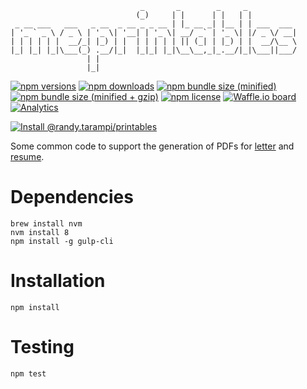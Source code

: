 ```
                             _       _        _     _           
                            (_)     | |      | |   | |          
 _ __ ___   ___   _ __  _ __ _ _ __ | |_ __ _| |__ | | ___  ___ 
| '_ ` _ \ / _ \ | '_ \| '__| | '_ \| __/ _` | '_ \| |/ _ \/ __|
| | | | | |  __/_| |_) | |  | | | | | || (_| | |_) | |  __/\__ \
|_| |_| |_|\___(_) .__/|_|  |_|_| |_|\__\__,_|_.__/|_|\___||___/
                 | |                                            
                 |_|                                            
```

[![npm versions](https://img.shields.io/npm/v/@randy.tarampi/printables.svg?style=flat-square)](https://www.npmjs.com/package/@randy.tarampi/printables) [![npm downloads](https://img.shields.io/npm/dt/@randy.tarampi/printables.svg?style=flat-square)](https://www.npmjs.com/package/@randy.tarampi/printables) [![npm bundle size (minified)](https://img.shields.io/bundlephobia/min/react.svg?style=flat-square)](https://www.npmjs.com/package/@randy.tarampi/printables) [![npm bundle size (minified + gzip)](https://img.shields.io/bundlephobia/minzip/react.svg?style=flat-square)](https://www.npmjs.com/package/@randy.tarampi/printables) [![npm license](https://img.shields.io/npm/l/@randy.tarampi/printables.svg?registry_uri=https%3A%2F%2Fregistry.npmjs.com&style=flat-square)](https://www.npmjs.com/package/@randy.tarampi/printables)  [![Waffle.io board](https://badge.waffle.io/randytarampi/randytarampi.github.io.svg?columns=all&style=flat-square)](https://waffle.io/randytarampi/randytarampi.github.io) [![Analytics](https://ga-beacon.appspot.com/UA-50921068-1/github/randytarampi/me/tree/master/packages/printables?flat&useReferrer)](https://github.com/igrigorik/ga-beacon)

[![Install @randy.tarampi/printables](https://nodeico.herokuapp.com/@randy.tarampi/printables.svg)](https://www.npmjs.com/package/@randy.tarampi/printables)

Some common code to support the generation of PDFs for [letter](../letter) and [resume](../resume).

# Dependencies

```
brew install nvm
nvm install 8
npm install -g gulp-cli
```

# Installation

```
npm install
```

# Testing

```
npm test
```
